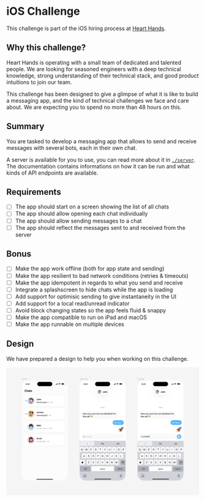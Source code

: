 # iOS Challenge

This challenge is part of the iOS hiring process at [Heart
Hands](https://hearthands.tech/).

## Why this challenge?

Heart Hands is operating with a small team of dedicated and talented people. We
are looking for seasoned engineers with a deep technical knowledge, strong
understanding of their technical stack, and good product intuitions to join our
team.

This challenge has been designed to give a glimpse of what it is like to build a
messaging app, and the kind of technical challenges we face and care about. We
are expecting you to spend no more than 48 hours on this.

## Summary

You are tasked to develop a messaging app that allows to send and receive
messages with several bots, each in their own chat.

A server is available for you to use, you can read more about it in
[`./server`](./server). The documentation contains informations on how it can be
run and what kinds of API endpoints are available.

## Requirements

- [ ] The app should start on a screen showing the list of all chats
- [ ] The app should allow opening each chat individually
- [ ] The app should allow sending messages to a chat
- [ ] The app should reflect the messages sent to and received from the server

## Bonus

- [ ] Make the app work offline (both for app state and sending)
- [ ] Make the app resilient to bad network conditions (retries & timeouts)
- [ ] Make the app idempotent in regards to what you send and receive
- [ ] Integrate a splashscreen to hide chats while the app is loading
- [ ] Add support for optimisic sending to give instantaneity in the UI
- [ ] Add support for a local read/unread indicator
- [ ] Avoid block changing states so the app feels fluid & snappy
- [ ] Make the app compatible to run on iPad and macOS
- [ ] Make the app runnable on multiple devices

## Design

We have prepared a design to help you when working on this challenge.

![design](./design.png)
